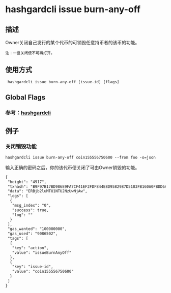# hashgardcli issue burn-any-off

## 描述
Owner关闭自己发行的某个代币的可销毁任意持币者的该币的功能。
```
注：一旦关闭便不可再打开。
```
## 使用方式
```
 hashgardcli issue burn-any-off [issue-id] [flags]
```
## Global Flags

 ### 参考：[hashgardcli](../README.md)

## 例子
### 关闭销毁功能
```shell
hashgardcli issue burn-any-off coin155556750600 --from foo -o=json
```
输入正确的密码之后，你的该代币便关闭了可由Owner销毁的功能。
```txt
{
 "height": "4917",
 "txhash": "B9F97B17BD986E9FA7CF41EF2FDF844E8D9582987D5183FB160A0FBDD6A7B045",
 "data": "ERBjb2luMTU1NTU2NzUwNjAw",
 "logs": [
  {
   "msg_index": "0",
   "success": true,
   "log": ""
  }
 ],
 "gas_wanted": "100000000",
 "gas_used": "9086502",
 "tags": [
  {
   "key": "action",
   "value": "issueBurnAnyOff"
  },
  {
   "key": "issue-id",
   "value": "coin155556750600"
  }
 ]
}
```
